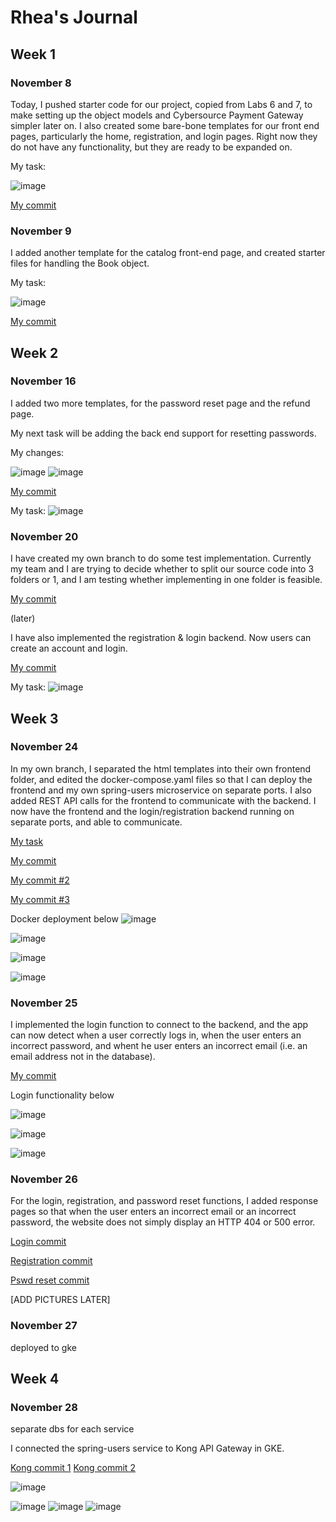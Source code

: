 # Rhea's Journal

## Week 1

### November 8

Today, I pushed starter code for our project, copied from Labs 6 and 7, to make setting up the object models and Cybersource Payment Gateway simpler later on. I also created some bare-bone templates for our front end pages, particularly the home, registration, and login pages. Right now they do not have any functionality, but they are ready to be expanded on.

My task:

![image](images/rhea-nov-8.PNG)

[My commit](https://github.com/nguyensjsu/fa21-172-dmg/commit/ce91cf02daecc39a9424f7f29f1c6e757c287939)

### November 9

I added another template for the catalog front-end page, and created starter files for handling the Book object.

My task:

![image](images/rhea-nov-8.PNG)

[My commit](https://github.com/nguyensjsu/fa21-172-dmg/commit/0f5394a36cc3597018581f0fe3f0ee9d2772ab38)

## Week 2

### November 16

I added two more templates, for the password reset page and the refund page. 

My next task will be adding the back end support for resetting passwords.

My changes:

![image](https://github.com/nguyensjsu/fa21-172-dmg/blob/main/Journal/rhea_journal/images/nov-16-a.JPG)
![image](https://github.com/nguyensjsu/fa21-172-dmg/blob/main/Journal/rhea_journal/images/nov-16-b.JPG)

[My commit](https://github.com/nguyensjsu/fa21-172-dmg/commit/67c1d610a932215575b247d63144d5debc5e3997)

My task:
![image](https://github.com/nguyensjsu/fa21-172-dmg/blob/main/Journal/rhea_journal/images/nov-16-board.JPG)

### November 20

I have created my own branch to do some test implementation. Currently my team and I are trying to decide whether to split our source code into 3 folders or 1, and I am testing whether implementing in one folder is feasible. 

[My commit](https://github.com/nguyensjsu/fa21-172-dmg/commit/1d2ef67a0420178ea9e42120a8b78bf7dd775231)

(later)

I have also implemented the registration & login backend. Now users can create an account and login. 

[My commit](https://github.com/nguyensjsu/fa21-172-dmg/commit/357db383d9f201f86ee577356b77c53c0ed0baf8)

My task:
![image](https://github.com/nguyensjsu/fa21-172-dmg/blob/main/Journal/rhea_journal/images/nov-20-board.JPG)

## Week 3

### November 24

In my own branch, I separated the html templates into their own frontend folder, and edited the docker-compose.yaml files so that I can deploy the frontend and my own spring-users microservice on separate ports. I also added REST API calls for the frontend to communicate with the backend. I now have the frontend and the login/registration backend running on separate ports, and able to communicate. 

[My task](https://github.com/nguyensjsu/fa21-172-dmg/blob/main/Journal/rhea_journal/images/nov-24-tasks.JPG)

[My commit](https://github.com/nguyensjsu/fa21-172-dmg/commit/e3f84627b80654e5d5cba07b20793e60cb6bdcd8)

[My commit #2](https://github.com/nguyensjsu/fa21-172-dmg/commit/71fbbfa7734a7dc6c8171b1bda5977f05dfade92)

[My commit #3](https://github.com/nguyensjsu/fa21-172-dmg/commit/d32dac2ba9e19ce4c3970fbb617dac9371d9abf2)

Docker deployment below
![image](https://github.com/nguyensjsu/fa21-172-dmg/blob/main/Journal/rhea_journal/images/nov-24-b.JPG)

![image](https://github.com/nguyensjsu/fa21-172-dmg/blob/main/Journal/rhea_journal/images/nov-24-c.JPG)

![image](https://github.com/nguyensjsu/fa21-172-dmg/blob/main/Journal/rhea_journal/images/nov-24-d.JPG)

![image](https://github.com/nguyensjsu/fa21-172-dmg/blob/main/Journal/rhea_journal/images/nov-24-a.JPG)

### November 25

I implemented the login function to connect to the backend, and the app can now detect when a user correctly logs in, when the user enters an incorrect password, and whent he user enters an incorrect email (i.e. an email address not in the database).

[My commit](https://github.com/nguyensjsu/fa21-172-dmg/commit/31aca83dd43508ca850e7b404b8ee7dd3daf2c64)

Login functionality below

![image](https://github.com/nguyensjsu/fa21-172-dmg/blob/main/Journal/rhea_journal/images/nov-25-a.JPG)

![image](https://github.com/nguyensjsu/fa21-172-dmg/blob/main/Journal/rhea_journal/images/nov-25-b.JPG)

![image](https://github.com/nguyensjsu/fa21-172-dmg/blob/main/Journal/rhea_journal/images/nov-25-c.JPG)

### November 26

For the login, registration, and password reset functions, I added response pages so that when the user enters an incorrect email or an incorrect password, the website does not simply display an HTTP 404 or 500 error. 

[Login commit](https://github.com/nguyensjsu/fa21-172-dmg/commit/42b2561e811a8e4a50999e9f36cfd57c81dc9b4e)

[Registration commit](https://github.com/nguyensjsu/fa21-172-dmg/commit/0d0589ccf0a9c572b6b9113e8ca0506a593a71eb)

[Pswd reset commit](https://github.com/nguyensjsu/fa21-172-dmg/commit/578ac1db2e25a3627a22b4a1cdcb7455df67b457)

[ADD PICTURES LATER]

### November 27

deployed to gke

## Week 4

### November 28

separate dbs for each service

I connected the spring-users service to Kong API Gateway in GKE. 

[Kong commit 1](https://github.com/nguyensjsu/fa21-172-dmg/commit/0e216e914e7bdb6575c53e50ca53c8aa2e652b23)
[Kong commit 2](https://github.com/nguyensjsu/fa21-172-dmg/commit/28aa4cdc1816a7fd59b816df65418e62e7cf312e)

![image](https://github.com/nguyensjsu/fa21-172-dmg/blob/main/Journal/rhea_journal/images/kong-board.JPG)

![image](https://github.com/nguyensjsu/fa21-172-dmg/blob/main/Journal/rhea_journal/images/kong-a.JPG)
![image](https://github.com/nguyensjsu/fa21-172-dmg/blob/main/Journal/rhea_journal/images/kong-b.JPG)
![image](https://github.com/nguyensjsu/fa21-172-dmg/blob/main/Journal/rhea_journal/images/kong-c.JPG)
